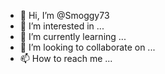 - 👋 Hi, I’m @Smoggy73
- 👀 I’m interested in ...
- 🌱 I’m currently learning ...
- 💞️ I’m looking to collaborate on ...
- 📫 How to reach me ...

<!---
Smoggy73/Smoggy73 is a ✨ special ✨ repository because its `README.md` (this file) appears on your GitHub profile.
You can click the Preview link to take a look at your changes.
1d5d3f79f2f960efda20eccbe8dba5195fa39dda0
--->
